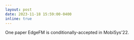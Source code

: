 ```yaml
---
layout: post
date: 2023-11-18 15:59:00-0400
inline: true
---
```


One paper EdgeFM is conditionally-accepted in MobiSys'22.
